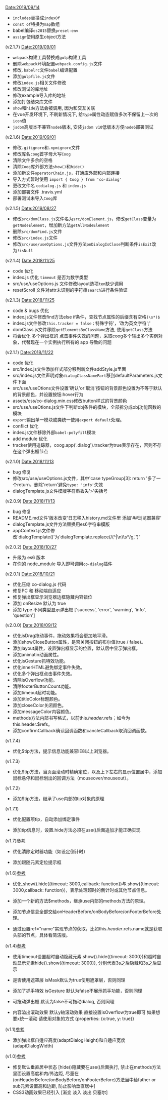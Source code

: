  <Date:2019/09/14>
 - `includes`替换成`indexOf`
 - `const of`特换为`map`数组
 - babel编译`es2015`替换`preset-env`
 - `assign`使用原生object方法

 (v2.1.7) <Date:2019/09/01>
 - `webpack`构建工具替换成`gulp`构建工具
 - 删除`webpack`环境配置`webpack.config.js`文件
 - 修改`.babelrc`文件`babel`编译配置
 - 添加`gulpfile.js`文件
 - 修改`index.js`相关文件修改
 - 修改测试的库地址
 - 修改example导入库的地址
 - 添加打包结束库文件
 - `show`和`hide`方法会被调用, 因为和交互关联
 - 在vue开发环境下, 不刷新情况下, 给`type`属性动态赋值多次不保留上一次的`icon`值
 - `jsdom`高版本不兼容`node6`版本, 安装`jsdom v10`低版本方便`node6`部署测试

 (v2.1.6) <Date:2019/09/01>
 - 修改`.gitignore`和`.npmignore`文件
 - 修改库名`coog`首字母大写`Coog`
 - 清除文件多余的空格
 - 清除`Coog`库外部方法`show()`和`hide()`
 - 添加新文件`operatorChain.js`，打通库外部和内部连接
 - 导入方式暂时使用 `import { Coog } from 'co-dialog'`
 - 更改文件名 `codialog.js` 和 `index.js`
 - 添加部署文件 .travis.yml
 - 部署测试未导入`Coog`库

(v2.1.5) <Date:2019/08/27>
 - 修改`src/domClass.js`文件名为`src/domElement.js`，修改`getClass`变量为`getNodeElement`，增加新方法`getAllNodeElement`
 - 删除`src/domFind.js`文件
 - 修改`src/index.js`文件
 - 修改`src/use/useOptions.js`文件方法`onDialogIsClose`判断条件`isExit`改为`!isNull`

(v2.1.4) <Date:2018/11/25>
- code 优化
- index.js 优化 `timeout` 是否为数字类型
- src/use/useOptions.js 文件修改layout选项`ten`缺少调用
- resetScroll 文件对attr未识别的字符串`search`进行条件验证

(v2.1.3) <Date:2018/11/25>
- code & bugs 优化
- index.js文件修改find方法else if条件，查找节点属性的后缀含有空格`(\s*)$`
- index.js文件修改`this.tracker = false；`特殊字符'，'改为英文字符';'
- domClass.js文件移除`getElementsByClassName`方法, 使用`getClass`方法
- 将会优化 多个弹出框的 点击事件失效的问题，采取coog多个输出多个实例对象，代替现在一个实例执行所有的 app 导致的问题

(v2.1.1) <Date:2018/11/22>
- code 优化
- src/index.js文件添加样式部分移到新文件addStyle.js里面
- src/index.js文件声明对象`dialogClassNamePart`移到defaultParameters.js文件下面
- src/use/useOtions文件设置'确认'or'取消'按钮的背景颜色设置为不等于默认的背景颜色，并设置按钮:hover行为
- assets/css/co-dialog.min.css修改button样式的背景颜色
- src/use/useOtions.js文件下判断obj条件的模块，全部拆分成obj功能函数的模块
- `export`输出单一模块或类统一使用`export default`处理。
- conflict 优化
- index.js文件移除外部`babel-polyfill`模块
- add module 优化
- tracker使用追踪器，coog.app('.dialog').tracker为true表示存在，否则不存在这个弹出框节点

(v2.1.0) <Date:2018/11/13>
- bug 修复
- 修改src/use/useOptions.js文件，其中'case typeGroup[3]: return '多了一个return，删除'return'避免`type: 'info'`失效
- dialogTemplate.js文件模版字符串丢失'>'尖括号

(v2.0.9) <Date:2018/11/13>
 - bug 修复
 - README.md文件'版本改变'日志移入history.md文件里 添加'##浏览器兼容'
 - dialogTemplate.js文件方法替换用es6字符串模版
 - appContext.js文件修改'dialogTemplate()'为'dialogTemplate.replace(/(^|\n)\s*/g,'')'

(v2.0.2) <Date:2018/10/27>
 - 升级为 es6 版本
 - 在你的 node_module 导入即可调用`co-dialog`插件

(v2.0.1) <Date:2018/10/21>
 - 优化压缩 co-dialog.js 代码
 - 修复PC 和 移动端自适应
 - 修复弹出框显示浏览器边框隐藏内容错位
 - 添加 onResize 默认为 true
 - 添加 type 不同类型显示弹出框 ['success', 'error', 'warning', 'info', 'question']

(v2.0.0) <Date:2018/09/12>
 - 优化isDrag拖动事件，拖动效果将会更加地平滑。
 - 添加showCloseButton属性，是否关闭按钮的布尔值(true / false)。
 - 添加layout属性，设置弹出框显示的位置，默认居中显示弹出框。
 - 添加animatin动画属性。
 - 优化isGesture抓特效功能。
 - 优化innerHTML避免绑定事件失效。
 - 优化多个弹出框点击事件失效。
 - 清除isOverflow功能。
 - 清除footerButtonCount功能。
 - 添加timeout超时功能。
 - 添加titleColor标题颜色。
 - 添加closeColor关闭颜色。
 - 添加messageColor内容颜色。
 - methods方法内部书写格式，以前this.$header.$refs；如今为this.header.$refs。
 - 添加confirmCallback确认回调函数和cancleCallback取消回调函数。

(v1.7.4)
 - 优化$tip方法，提示信息功能兼容IE8以上浏览器。

(v1.7.3)

 - 优化$tip方法，当页面滚动时精确定位，以及上下左右的显示位置居中，添加鼠标悬停和鼠标划出的回调方法（mouseover/mouseout）。

(v1.7.2)

 - 添加$tip方法，继承了use内部的tip对象的原理

(v1.7.1)

 - 优化配置项tip，自动添加绑定事件

 - 添加tip信息时，设置.hide方法必须在use()后面追加才能正确实现

(v1.7)[参考](https://github.com/koringz/co-dialog/tree/v1.7)

 - 优化清除定时器功能（如设定倒计时）

 - 添加跟随元素定位提示框


(v1.6)[参考](https://github.com/koringz/co-dialog/tree/v1.6)

 - 优化.show().hide({timeout: 3000,callback: function})与.show({timeout: 3000,callback: function})，表示处理超时的倒计时或其他节点信息。

 - 添加一个新的方法$methods，继承use内部的methods方法的原理。

 - 添加节点信息全部交给onHeaderBefore/onBodyBefore/onFooterBefore处理。

 - 通过设置ref="name"实现节点的获取，比如this.$header.$refs.name就是获取头部的节点，具体看简洁版。


(v1.4)[参考](https://github.com/koringz/co-dialog/tree/v1.4)

 - 使用timeout设置超时自动隐藏元素.show().hide({timeout: 3000})和超时自动显示元素hide().show({timeout: 3000}), 分别代表3s之后隐藏和3s之后显示

 - 是否使用遮罩层 isMask默认为true使用遮罩层，否则同理

 - 添加了抓手特效 isGesture 默认为false不展示抓手功能，否则同理

 - 可拖动弹出框 默认为false不可拖动dialog, 否则同理

 - 内容溢出滚动效果 默认y轴滚动效果 直接设置isOverflow为true即可 如果想要x统一滚动 请使用对象的方式 {properties: {x:true, y: true}}

(v1.1)[参考](https://github.com/koringz/co-dialog/tree/v1.0)

 - 添加弹出框自适应高度(adaptDialogHeight)和自适应宽度(adaptDialogWidth)

(v1.0)[参考](https://github.com/koringz/co-dialog/tree/v1.0)

-  修复默认垂直居中状态 [hide()隐藏要在use()后面执行, 禁止在methods方法里面设置高度和内/外边距, 尽量在(onHeaderBefore/onBodyBefore/onFooterBefore)方法当中给father or sub元素设置高和边距, 防止影响垂直居中]
-  CSS3动画效果已经引入 [渐变 淡入 淡出 贝塞尔]